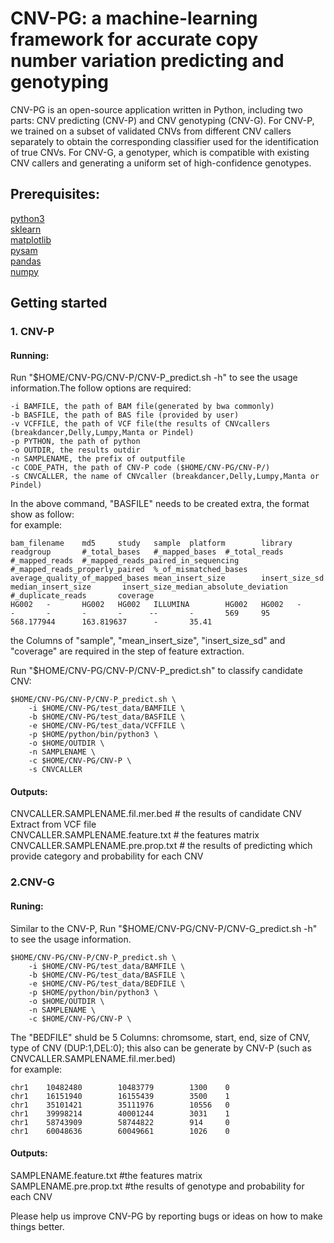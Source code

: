 # CNV-PG: a machine-learning framework for accurate copy number variation predicting and genotyping
CNV-PG is an open-source application written in Python, including two parts: CNV predicting (CNV-P) and CNV genotyping (CNV-G). For CNV-P, we trained on a subset of validated CNVs from different CNV callers separately to obtain the corresponding classifier used for the identification of true CNVs. For CNV-G, a genotyper, which is compatible with existing CNV callers and generating a uniform set of high-confidence genotypes. 

## Prerequisites:
[python3](https://www.python.org/)  
[sklearn](https://pypi.org/project/sklearn/)  
[matplotlib](https://pypi.org/project/matplotlib/)  
[pysam](https://pypi.org/project/pysam/)  
[pandas](https://pypi.org/project/pandas/)  
[numpy](https://pypi.org/project/numpy/)  


## Getting started
### 1. CNV-P
#### Running:
Run "$HOME/CNV-PG/CNV-P/CNV-P_predict.sh -h" to see the usage information.The follow options are required:

	-i BAMFILE, the path of BAM file(generated by bwa commonly)   
	-b BASFILE, the path of BAS file (provided by user)  
	-v VCFFILE, the path of VCF file(the results of CNVcallers (breakdancer,Delly,Lumpy,Manta or Pindel)
	-p PYTHON, the path of python  
	-o OUTDIR, the results outdir  
	-n SAMPLENAME, the prefix of outputfile  
	-c CODE_PATH, the path of CNV-P code ($HOME/CNV-PG/CNV-P/)  
	-s CNVCALLER, the name of CNVcaller (breakdancer,Delly,Lumpy,Manta or Pindel)   
	
In the above command, "BASFILE" needs to be created extra, the format show as follow:  
for example:  

	bam_filename    md5     study   sample  platform        library readgroup       #_total_bases   #_mapped_bases  #_total_reads   #_mapped_reads  #_mapped_reads_paired_in_sequencing     #_mapped_reads_properly_paired  %_of_mismatched_bases   average_quality_of_mapped_bases mean_insert_size        insert_size_sd median_insert_size       insert_size_median_absolute_deviation   #_duplicate_reads       coverage  
	HG002   -       HG002   HG002   ILLUMINA        HG002   HG002   -       -       -       -       -      --       -       569     95      568.177944      163.819637      -       35.41  


the Columns of "sample", "mean_insert_size", "insert_size_sd" and "coverage" are required in the step of feature extraction.  

Run "$HOME/CNV-PG/CNV-P/CNV-P_predict.sh" to  classify candidate CNV:  

	$HOME/CNV-PG/CNV-P/CNV-P_predict.sh \  
        -i $HOME/CNV-PG/test_data/BAMFILE \
        -b $HOME/CNV-PG/test_data/BASFILE \
        -e $HOME/CNV-PG/test_data/VCFFILE \
        -p $HOME/python/bin/python3 \
        -o $HOME/OUTDIR \
        -n SAMPLENAME \
        -c $HOME/CNV-PG/CNV-P \
        -s CNVCALLER 

#### Outputs:  
CNVCALLER.SAMPLENAME.fil.mer.bed # the results of candidate CNV Extract from VCF file  
CNVCALLER.SAMPLENAME.feature.txt # the features matrix    
CNVCALLER.SAMPLENAME.pre.prop.txt # the results of predicting which provide category and probability for each CNV  


### 2.CNV-G  
#### Runing:  
Similar to the CNV-P, Run "$HOME/CNV-PG/CNV-P/CNV-G_predict.sh -h" to see the usage information.  

	$HOME/CNV-PG/CNV-P/CNV-P_predict.sh \  
        -i $HOME/CNV-PG/test_data/BAMFILE \
        -b $HOME/CNV-PG/test_data/BASFILE \
        -e $HOME/CNV-PG/test_data/BEDFILE \
        -p $HOME/python/bin/python3 \
        -o $HOME/OUTDIR \
        -n SAMPLENAME \
        -c $HOME/CNV-PG/CNV-P \

The "BEDFILE" shuld be 5 Columns: chromsome, start, end, size of CNV, type of CNV (DUP:1,DEL:0); this also can be generate by CNV-P (such as CNVCALLER.SAMPLENAME.fil.mer.bed)  
for example:  

	chr1    10482480        10483779        1300    0
	chr1    16151940        16155439        3500    1
	chr1    35101421        35111976        10556   0
	chr1    39998214        40001244        3031    1
	chr1    58743909        58744822        914     0
	chr1    60048636        60049661        1026    0

#### Outputs:  
SAMPLENAME.feature.txt  #the features matrix  
SAMPLENAME.pre.prop.txt #the results of genotype and probability for each CNV  

Please help us improve CNV-PG by reporting bugs or ideas on how to make things better.  

